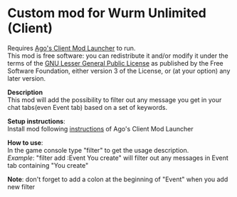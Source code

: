 # Custom  mod for Wurm Unlimited (Client)

Requires [Ago's Client Mod Launcher](https://github.com/ago1024/WurmClientModLauncher/releases) to run.  
This mod is free software: you can redistribute it and/or modify it under the terms of the [GNU Lesser General Public License](http://www.gnu.org/licenses/lgpl-3.0.en.html) as published by the Free Software Foundation, either version 3 of the License, or (at your option) any later version.  

**Description**  
This mod will add the possibility to filter out any message you get in your chat tabs(even Event tab) based on a set of keywords.

**Setup instructions**:  
Install mod following [instructions](https://forum.wurmonline.com/index.php?/topic/134945-released-client-mod-loader) of Ago's Client Mod Launcher

**How to use**:  
In the game console type "filter" to get the usage description.   
_Example_: "filter add :Event You create" will filter out any messages in Event tab containing "You create"

**Note**: don't forget to add a colon at the beginning of "Event" when you add new filter
